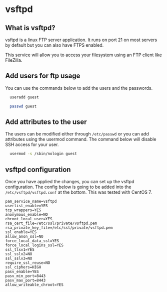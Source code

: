# vsftpd

## What is vsftpd?

vsftpd is a linux FTP server application. It runs on port 21 on most servers by default but you can also have FTPS enabled.

This service will allow you to access your filesystem using an FTP client like FileZilla.

## Add users for ftp usage

You can use the commands below to add the users and the passwords.

```bash
  useradd guest
```

```bash
  passwd guest
```


## Add attributes to the user

The users can be modified either through `/etc/passwd` or you can add attributes using the usermod command. The command below will disable SSH access for your user.

```bash
  usermod -s /sbin/nologin guest
```


## vsftpd configuration

Once you have applied the changes, you can set up the vsftpd configuration. The config below is going to be added into the `/etc/vsftpd/vsftpd.conf` at the bottom. This was tested with CentOS 7.


```console
pam_service_name=vsftpd
userlist_enable=YES
tcp_wrappers=YES
anonymous_enable=NO
chroot_local_user=YES
rsa_cert_file=/etc/ssl/private/vsftpd.pem
rsa_private_key_file=/etc/ssl/private/vsftpd.pem
ssl_enable=YES
allow_anon_ssl=NO
force_local_data_ssl=YES
force_local_logins_ssl=YES
ssl_tlsv1=YES
ssl_sslv2=NO
ssl_sslv3=NO
require_ssl_reuse=NO
ssl_ciphers=HIGH
pasv_enable=YES
pasv_min_port=8443
pasv_max_port=8443
allow_writeable_chroot=YES
```
